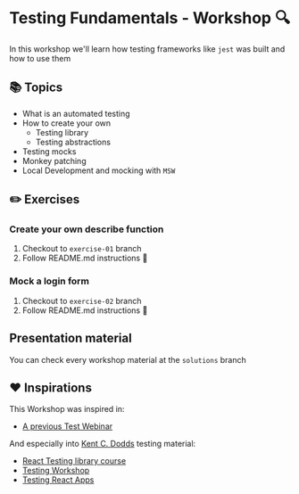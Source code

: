 # Testing Fundamentals - Workshop 🔍

In this workshop we'll learn how testing frameworks like `jest` was built and how to use them

## 📚 Topics

* What is an automated testing
* How to create your own
  * Testing library
  * Testing abstractions
* Testing mocks
* Monkey patching
* Local Development and mocking with `MSW`

## ✏️ Exercises

### Create your own describe function

1. Checkout to `exercise-01` branch
2. Follow README.md instructions 🎉

### Mock a login form

1. Checkout to `exercise-02` branch
2. Follow README.md instructions 🎉

## Presentation material

You can check every workshop material at the `solutions` branch

## ❤️ Inspirations

This Workshop was inspired in:
- [A previous Test Webinar](https://github.com/luistak/test-webinar)

And especially into [Kent C. Dodds](https://kentcdodds.com/) testing material:
- [React Testing library course](https://github.com/kentcdodds/react-testing-library-course)
- [Testing Workshop](https://github.com/kentcdodds/testing-workshop)
- [Testing React Apps](https://github.com/kentcdodds/testing-react-apps/tree/main/src/__tests__/exercise)
